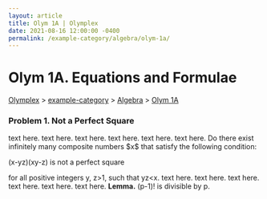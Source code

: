 ```yaml
---
layout: article
title: Olym 1A | Olymplex
date: 2021-08-16 12:00:00 -0400
permalink: /example-category/algebra/olym-1a/
---
```

<h1>Olym 1A. Equations and Formulae</h1>
<p><a href="https://example.com">Olymplex</a> > <a href="https://example.com">example-category</a> > <a href="https://example.com">Algebra</a> > <a href="https://example.com">Olym 1A</a><p>
<h3>Problem 1. Not a Perfect Square</h3>
text here. text here. text here. text here. text here. text here. 
<bluebox>Do there exist infinitely many composite numbers $x$ that satisfy the following condition:

(x-yz)(xy-z) is not a perfect square

for all positive integers y, z>1, such that yz<x.</bluebox>
text here. text here. text here. text here. text here. text here. 
  <greenbox><b>Lemma.</b> (p-1)! is divisible by p. </greenbox>
